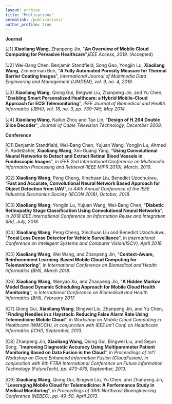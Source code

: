 ```yaml
---
layout: archive
title: "Publications"
permalink: /publications/
author_profile: true
---
```


<b>Journal</b><br>

[J1] <b>Xiaoliang Wang</b>, Zhanpeng Jin, "<b>An Overview of Mobile Cloud Computing for Pervasive Healthcare</b>",<i>IEEE Access, 2019.</i> (Accepted) &nbsp;<br><br>
[J2] Wei-Bang Chen, Benjamin Standfield, Song Gao, Yongjin Lu, <b>Xiaoliang Wang</b>, Zimmerman Ben, "<b>A Fully Automated Porosity Measure for Thermal Barrier Coating Images</b>",
      <i>International Journal of Multimedia Data Engineering and Management (IJMDEM), vol. 9, no. 4, 2018.</i> &nbsp;<br><br>
[J3] <b>Xiaoliang Wang</b>, Qiong Gui, Bingwei Liu, Zhanpeng Jin, and Yu Chen, "<b>Enabling Smart Personalized Healthcare: a Hybrid Mobile-Cloud Approach for ECG Telemonitoring</b>", 
      <i>IEEE Journal of Biomedical and Health Informatics (JBHI), vol. 18, no. 3, pp. 739-745, May 2014.</i>  &nbsp;<!--<a href="Enabling smart personalized healthcare-a hybrid mobile-cloud approach for ecg telemonitoring.pdf" target="_blank">PDF</a>--><br><br>
[J4] <b>Xiaoliang Wang</b>, Kailun Zhou and Tao Lin, "<b>Design of H.264 Double Slice Decoder</b>", 
      <i>Journal of Cable Television Technology, December 2008.</i>

<b>Conference</b><br>

[C1] Benjamin Standfield, Wei-Bang Chen, Yujuan Wang, Yongjin Lu, Ahmed F. Abdelzaher, <b>Xiaoliang Wang</b>, Xin-Guang Yang, "<b>Using Convolutional Neural Networks to Detect and Extract Retinal Blood Vessels in Fundoscopic Images</b>", 
     in <i>IEEE 2nd International Conference on Multimedia Information Processing and Retrieval (IEEE MIPR 2019), March, 2019.</i> &nbsp;<br><br>
[C2] <b>Xiaoliang Wang</b>, Peng Cheng, Xinchuan Liu, Benedict Uzochukwu, “<b>Fast and Accurate, Convolutional Neural Network Based Approach for Object Detection from UAV</b>”, 
     in <i>44th Annual Conference of the IEEE Industrial Electronics Society (IECON 2018), October, 2018.</i> &nbsp;<br><br>
[C3] <b>Xiaoliang Wang</b>, Yongjin Lu, Yujuan Wang, Wei-Bang Chen, “<b>Diabetic Retinopathy Stage Classification Using Convolutional Neural Networks</b>”, 
     in <i>2018 IEEE International Conference on Information Reuse and Integration (IRI), July, 2018.</i> &nbsp;<br><br>
[C4] <b>Xiaoliang Wang</b>, Peng Cheng, Xinchuan Liu and Benedict Uzochukwu, "<b>Focal Loss Dense Detector for Vehicle Surveillance</b>", 
     in <i>International Conference on Intelligent Systems and Computer Vision(ISCV), April 2018.</i> &nbsp;<br><br>
[C5] <b>Xiaoliang Wang</b>, Wei Wang, and Zhanpeng Jin, "<b>Context-Aware, Reinforcement Learning-Based Mobile Cloud Computing for Telemonitoring</b>",
     in <i>International Conference on Biomedical and Health Informatics (BHI), March 2018.</i>  &nbsp;<br><br>
[C6] <b>Xiaoliang Wang</b>, Wenyao Xu, and Zhanpeng Jin, "<b>A Hidden Markov Model Based Dynamic Scheduling Approach for Mobile Cloud Health Monitoring</b>", 
     in <i>International Conference on Biomedical and Health Informatics (BHI), February 2017.</i>  &nbsp;<!--<a href="A Hidden Markov Model based dynamic scheduling approach for mobile cloud telemonitoring.pdf" target="_blank">PDF</a>--><br><br>
[C7] Qiong Gui, <b>Xiaoliang Wang</b>, Bingwei Liu, Zhanpeng Jin, and Yu Chen, "<b>Finding Needles in a Haystack: Reducing False Alarm Rate Using Telemedicine Mobile Cloud</b>",
     in <i>Workshop on Mobile Cloud Computing in Healthcare (WMCCH), in conjunction with IEEE Int'l Conf. on Healthcare Informatics (ICHI), September, 2013.</i>  &nbsp;<!--<a href="Finding needles in a haystack-Reducing false alarm rate using telemedicine mobile cloud.pdf" target="_blank">PDF</a>--><br><br>
[C8] Zhanpeng Jin, <b>Xiaoliang Wang</b>, Qiong Gui, Bingwei Liu, and Sejun Song, "<b>Improving Diagnostic Accuracy Using Multiparameter Patient Monitoring Based on Data Fusion in the Cloud</b>", 
     in <i>Proceedings of Int'l Workshop on Cloud Enhanced Information Fusion (CloudFusion), in conjunction with 8th FTRA International Conference on Future Information Technology (FutureTech), pp. 473-476, September, 2013.</i> &nbsp;<!--<a href="Improving Diagnostic Accuracy Using Multiparameter Patient Monitoring Based on Data Fusion in the Cloud.pdf" target="_blank">PDF</a>--><br><br>
[C9] <b>Xiaoliang Wang</b>, Qiong Gui, Bingwei Liu, Yu Chen, and Zhanpeng Jin, "<b>Leveraging Mobile Cloud for Telemedicine: A Performance Study in Medical Monitoring</b>", 
     in <i>Proceedings of 39th Northeast Bioengineering Conference (NEBEC), pp. 49-50, April 2013.</i>  &nbsp;<!--<a href="Leveraging mobile cloud for telemedicine-a performance study in medical monitoring.pdf" target="_blank">PDF</a>--><br><br>

